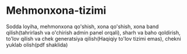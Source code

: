 # Mehmonxona-tizimi
Sodda loyiha, mehmonxona qo'shish, xona qo'shish, xona band qilish(tahrirlash va o'chirish admin panel orqali), sharh va baho qoldirish, to'lov qilish va chek generatsiya qilish(Haqiqiy to'lov tizimi emas), chekni yuklab olish(pdf shaklida)
